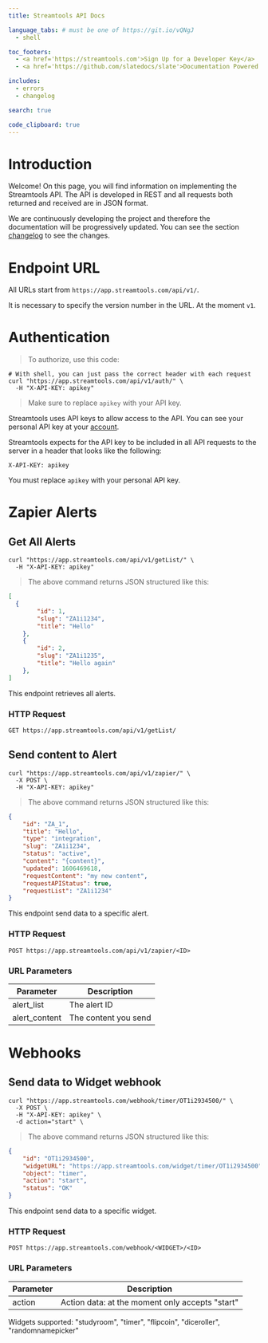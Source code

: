 ```yaml
---
title: Streamtools API Docs

language_tabs: # must be one of https://git.io/vQNgJ
  - shell

toc_footers:
  - <a href='https://streamtools.com'>Sign Up for a Developer Key</a>
  - <a href='https://github.com/slatedocs/slate'>Documentation Powered by Slate</a>

includes:
  - errors
  - changelog

search: true

code_clipboard: true
---
```


# Introduction

Welcome! On this page, you will find information on implementing the Streamtools API.
The API is developed in REST and all requests both returned and received are in JSON format.

We are continuously developing the project and therefore the documentation will be progressively updated. You can see the section [changelog](#changelog) to see the changes.

# Endpoint URL
All URLs start from `https://app.streamtools.com/api/v1/`.

It is necessary to specify the version number in the URL. At the moment `v1`.

# Authentication

> To authorize, use this code:

```shell
# With shell, you can just pass the correct header with each request
curl "https://app.streamtools.com/api/v1/auth/" \
  -H "X-API-KEY: apikey"
```


> Make sure to replace `apikey` with your API key.

Streamtools uses API keys to allow access to the API. You can see your personal API key at your [account](https://app.streamtools.com/account/).

Streamtools expects for the API key to be included in all API requests to the server in a header that looks like the following:

`X-API-KEY: apikey`

<aside class="notice">
You must replace <code>apikey</code> with your personal API key.
</aside>

# Zapier Alerts

## Get All Alerts

```shell
curl "https://app.streamtools.com/api/v1/getList/" \
  -H "X-API-KEY: apikey"
```

> The above command returns JSON structured like this:

```json
[
  {
        "id": 1,
        "slug": "ZA1i1234",
        "title": "Hello"
    },
    {
        "id": 2,
        "slug": "ZA1i1235",
        "title": "Hello again"
    },
]
```

This endpoint retrieves all alerts.

### HTTP Request

`GET https://app.streamtools.com/api/v1/getList/`

## Send content to Alert


```shell
curl "https://app.streamtools.com/api/v1/zapier/" \
  -X POST \
  -H "X-API-KEY: apikey"
```

> The above command returns JSON structured like this:

```json
{
    "id": "ZA_1",
    "title": "Hello",
    "type": "integration",
    "slug": "ZA1i1234",
    "status": "active",
    "content": "{content}",
    "updated": 1606469618,
    "requestContent": "my new content",
    "requestAPIStatus": true,
    "requestList": "ZA1i1234"
}
```

This endpoint send data to a specific alert.

### HTTP Request

`POST https://app.streamtools.com/api/v1/zapier/<ID>`

### URL Parameters

Parameter | Description
--------- | -----------
alert_list | The alert ID
alert_content | The content you send


# Webhooks
## Send data to Widget webhook


```shell
curl "https://app.streamtools.com/webhook/timer/OT1i2934500/" \
  -X POST \
  -H "X-API-KEY: apikey" \
  -d action="start" \
```

> The above command returns JSON structured like this:

```json
{
    "id": "OT1i2934500",
    "widgetURL": "https://app.streamtools.com/widget/timer/OT1i2934500",
    "object": "timer",
    "action": "start",
    "status": "OK"
}
```

This endpoint send data to a specific widget.

### HTTP Request

`POST https://app.streamtools.com/webhook/<WIDGET>/<ID>`

### URL Parameters

Parameter | Description
--------- | -----------
action | Action data: at the moment only accepts "start"

<aside class="notice">
Widgets supported: "studyroom", "timer", "flipcoin", "diceroller", "randomnamepicker"
</aside>
